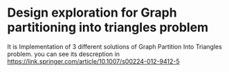 # Design exploration for Graph partitioning into triangles problem
It is  Implementation of 3 different solutions of Graph Partition Into Triangles problem.
you can see its descreption in https://link.springer.com/article/10.1007/s00224-012-9412-5 

